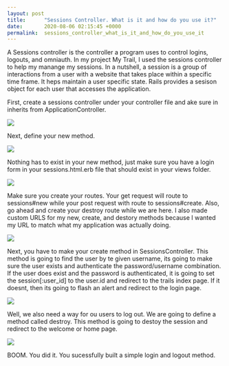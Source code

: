 ```yaml
---
layout: post
title:      "Sessions Controller. What is it and how do you use it?"
date:       2020-08-06 02:15:45 +0000
permalink:  sessions_controller_what_is_it_and_how_do_you_use_it
---
```


A Sessions controller is the controller a program uses to control logins, logouts, and omniauth. In my project My Trail, I used the sessions controller to help my manange my sessions. In a nutshell, a session is a group of interactions from a user with a website that takes place within a specific time frame. It heps maintain a user specific state. Rails provides a sesison object for each user that accesses the application. 

First, create a sessions controller under your controller file and ake sure in inherits from ApplicationController.

![](https://imgur.com/trS31if)

Next, define your new method.

![](https://imgur.com/trS31if)

Nothing has to exist in your new method, just make sure you have a login form in your sessions.html.erb file that should exist in your views folder.

![](https://imgur.com/MKpFUIi)

Make sure you create your routes. Your get request will route to sessions#new while your post request with route to sessions#create. Also, go ahead and create your destroy route while we are here. I also made custom URLS for my new, create, and destory methods because I wanted my URL to match what my application was actually doing.

![](https://imgur.com/h8CBelB)

Next, you have to make your create method in SessionsController. This method is going to find the user by te given username, its going to make sure the user exists and authenticate the password/username combination. If the user does exist and the password is authenticated, it is going to set the session[:user_id] to the user.id and redirect to the trails index page. If it doesnt, then its going to flash an alert and redirect to the login page. 

![](https://imgur.com/QYjPMrG)

Well, we also need a way for ou users to log out. We are going to define a method called destroy. This method is going to destoy the session and redirect to the welcome or home page. 

![](https://imgur.com/KfwQ13W)


BOOM. You did it. You sucessfully built a simple login and logout method. 
